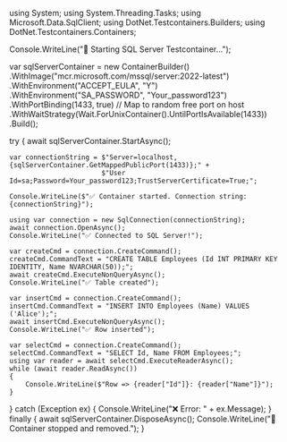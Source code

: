 using System;
using System.Threading.Tasks;
using Microsoft.Data.SqlClient;
using DotNet.Testcontainers.Builders;
using DotNet.Testcontainers.Containers;

Console.WriteLine("🚀 Starting SQL Server Testcontainer...");

var sqlServerContainer = new ContainerBuilder()
    .WithImage("mcr.microsoft.com/mssql/server:2022-latest")
    .WithEnvironment("ACCEPT_EULA", "Y")
    .WithEnvironment("SA_PASSWORD", "Your_password123")
    .WithPortBinding(1433, true) // Map to random free port on host
    .WithWaitStrategy(Wait.ForUnixContainer().UntilPortIsAvailable(1433))
    .Build();

try
{
    await sqlServerContainer.StartAsync();

    var connectionString = $"Server=localhost,{sqlServerContainer.GetMappedPublicPort(1433)};" +
                           $"User Id=sa;Password=Your_password123;TrustServerCertificate=True;";

    Console.WriteLine($"✅ Container started. Connection string: {connectionString}");

    using var connection = new SqlConnection(connectionString);
    await connection.OpenAsync();
    Console.WriteLine("✅ Connected to SQL Server!");

    var createCmd = connection.CreateCommand();
    createCmd.CommandText = "CREATE TABLE Employees (Id INT PRIMARY KEY IDENTITY, Name NVARCHAR(50));";
    await createCmd.ExecuteNonQueryAsync();
    Console.WriteLine("✅ Table created");

    var insertCmd = connection.CreateCommand();
    insertCmd.CommandText = "INSERT INTO Employees (Name) VALUES ('Alice');";
    await insertCmd.ExecuteNonQueryAsync();
    Console.WriteLine("✅ Row inserted");

    var selectCmd = connection.CreateCommand();
    selectCmd.CommandText = "SELECT Id, Name FROM Employees;";
    using var reader = await selectCmd.ExecuteReaderAsync();
    while (await reader.ReadAsync())
    {
        Console.WriteLine($"Row => {reader["Id"]}: {reader["Name"]}");
    }
}
catch (Exception ex)
{
    Console.WriteLine("❌ Error: " + ex.Message);
}
finally
{
    await sqlServerContainer.DisposeAsync();
    Console.WriteLine("🛑 Container stopped and removed.");
}